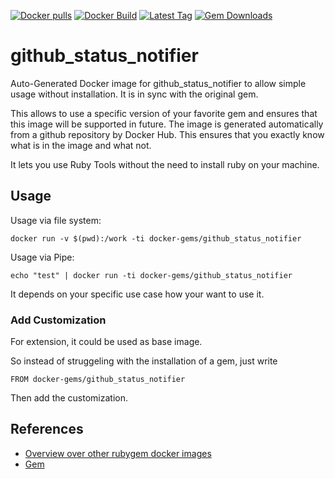 [![Docker pulls](https://img.shields.io/docker/pulls/rubygem/github_status_notifier.svg)](https://hub.docker.com/r/rubygem/github_status_notifier/)
[![Docker Build](https://img.shields.io/docker/automated/rubygem/github_status_notifier.svg)](https://hub.docker.com/r/rubygem/github_status_notifier/)
[![Latest Tag](https://img.shields.io/github/tag/docker-rubygem/github_status_notifier.svg)](https://hub.docker.com/r/rubygem/github_status_notifier/)
[![Gem Downloads](https://img.shields.io/gem/dt/github_status_notifier.svg)](https://rubygems.org/gems/github_status_notifier/)
# github_status_notifier

Auto-Generated Docker image for github_status_notifier to allow simple usage without installation.
It is in sync with the original gem.

This allows to use a specific version of your favorite gem and ensures that this image will be supported in future.
The image is generated automatically from a github repository by Docker Hub.
This ensures that you exactly know what is in the image and what not.

It lets you use Ruby Tools without the need to install ruby on your machine.

## Usage

Usage via file system:

`docker run -v $(pwd):/work -ti docker-gems/github_status_notifier`

Usage via Pipe:

`echo "test" | docker run -ti docker-gems/github_status_notifier`

It depends on your specific use case how your want to use it.

### Add Customization

For extension, it could be used as base image.

So instead of struggeling with the installation of a gem, just write

`FROM docker-gems/github_status_notifier`

Then add the customization.

## References

 - [Overview over other rubygem docker images](https://github.com/thinkbot/docker-rubygem)
 - [Gem](https://rubygems.org/gems/github_status_notifier/)
